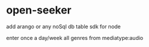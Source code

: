 # open-seeker

add arango or any noSql db table sdk for node

enter once a day/week all genres from mediatype:audio